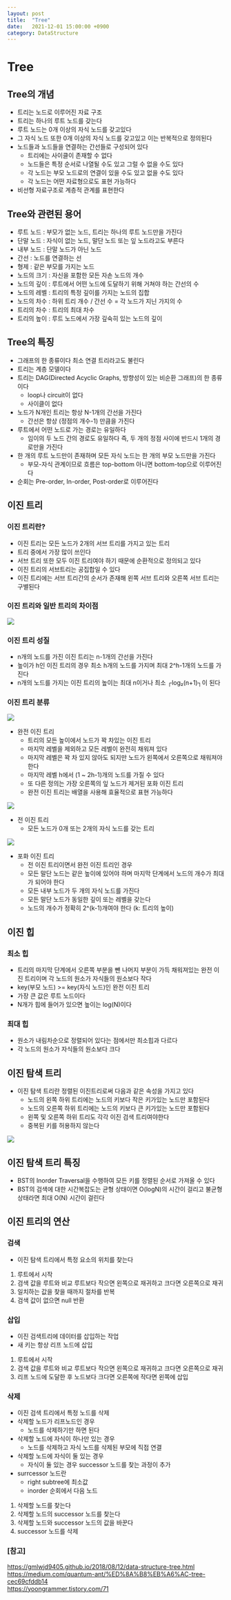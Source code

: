 ```yaml
---
layout: post
title:  "Tree"
date:   2021-12-01 15:00:00 +0900
category: DataStructure
---
```


# Tree

## Tree의 개념

- 트리는 노드로 이루어진 자료 구조
- 트리는 하나의 루트 노드를 갖는다
- 루트 노드는 0개 이상의 자식 노드를 갖고있다
- 그 자식 노드 또한 0개 이상의 자식 노드를 갖고있고 이는 반복적으로 정의된다
- 노드들과 노드들을 연결하는 간선들로 구성되어 있다
  * 트리에는 사이클이 존재할 수 없다
  * 노드들은 특정 순서로 나열될 수도 있고 그럴 수 없을 수도 있다
  * 각 노드는 부모 노드로의 연결이 있을 수도 있고 없을 수도 있다
  * 각 노드는 어떤 자료형으로도 표현 가능하다
- 비선형 자료구조로 계층적 관계를 표현한다

## Tree와 관련된 용어

- 루트 노드 : 부모가 없는 노드, 트리는 하나의 루트 노드만을 가진다
- 단말 노드 : 자식이 없는 노드, 말단 노드 또는 잎 노드라고도 부른다
- 내부 노드 : 단말 노드가 아닌 노드
- 간선 : 노드를 연결하는 선
- 형제 : 같은 부모를 가지는 노드
- 노드의 크기 : 자신을 포함한 모든 자손 노드의 개수
- 노드의 깊이 : 루트에서 어떤 노드에 도달하기 위해 거쳐야 하는 간선의 수
- 노드의 레벨 : 트리의 특정 깊이를 가지는 노드의 집합
- 노드의 차수 : 하위 트리 개수 / 간선 수 = 각 노드가 지닌 가지의 수
- 트리의 차수 : 트리의 최대 차수
- 트리의 높이 : 루트 노드에서 가장 깊숙히 있는 노드의 깊이

## Tree의 특징

- 그래프의 한 종류이다 최소 연결 트리라고도 불린다
- 트리는 계층 모델이다
- 트리는 DAG(Directed Acyclic Graphs, 방향성이 있는 비순환 그래프)의 한 종류이다
  * loop나 circuit이 없다
  * 사이클이 없다
- 노드가 N개인 트리는 항상 N-1개의 간선을 가진다
  * 간선은 항상 (정점의 개수-1) 만큼을 가진다
- 루트에서 어떤 노드로 가는 경로는 유일하다
  * 임이의 두 노드 간의 경로도 유일하다 즉, 두 개의 정점 사이에 반드시 1개의 경로만을 가진다
- 한 개의 루트 노드만이 존재하며 모든 자식 노드는 한 개의 부모 노드만을 가진다
  * 부모-자식 관계이므로 흐름은 top-bottom 아니면 bottom-top으로 이루어진다
- 순회는 Pre-order, In-order, Post-order로 이루어진다

## 이진 트리

### 이진 트리란?

- 이진 트리는 모든 노드가 2개의 서브 트리를 가지고 있는 트리
- 트리 중에서 가장 많이 쓰인다
- 서브 트리 또한 모두 이진 트리여야 하기 때문에 순환적으로 정의되고 있다
- 이진 트리의 서브트리는 공집합일 수 있다
- 이진 트리에는 서브 트리간의 순서가 존재해 왼쪽 서브 트리와 오른쪽 서브 트리는 구별된다

### 이진 트리와 일반 트리의 차이점

<img src="http://snowchori.github.io/assets/img/binary_tree.png">

### 이진 트리 성질

- n개의 노드를 가진 이진 트리는 n-1개의 간선을 가진다
- 높이가 h인 이진 트리의 경우 최소 h개의 노드를 가지며 최대 2^h-1개의 노드를 가진다
- n개의 노드를 가지는 이진 트리의 높이는 최대 n이거나 최소 ┌log₂(n+1)┐이 된다

### 이진 트리 분류

<img src="http://snowchori.github.io/assets/img/complete_binary_tree.png">

- 완전 이진 트리
  * 트리의 모든 높이에서 노드가 꽉 차있는 이진 트리
  * 마지막 레벨을 제외하고 모든 레벨이 완전히 채워져 있다
  * 마지막 레벨은 꽉 차 있지 않아도 되지만 노드가 왼쪽에서 오른쪽으로 채워져야 한다
  * 마지막 레벨 h에서 (1 ~ 2h-1)개의 노드를 가질 수 있다
  * 또 다른 정의는 가장 오른쪽의 잎 노드가 제거된 포화 이진 트리
  * 완전 이진 트리는 배열을 사용해 효율적으로 표현 가능하다

<img src="http://snowchori.github.io/assets/img/full_binary_tree.png">

- 전 이진 트리
  * 모든 노드가 0개 또는 2개의 자식 노드를 갖는 트리

<img src="http://snowchori.github.io/assets/img/perfect_binary_tree.png">

- 포화 이진 트리
  * 전 이진 트리이면서 완전 이진 트리인 경우
  * 모든 말단 노드는 같은 높이에 있어야 하며 마지막 단계에서 노드의 개수가 최대가 되어야 한다
  * 모든 내부 노드가 두 개의 자식 노드를 가진다
  * 모든 말단 노드가 동일한 깊이 또는 레벨을 갖는다
  * 노드의 개수가 정확히 2^(k-1)개여야 한다 (k: 트리의 높이)
    
## 이진 힙

### 최소 힙

- 트리의 마지막 단계에서 오른쪽 부분을 뺀 나머지 부분이 가득 채워져있는 완전 이진 트리이며
  각 노드의 원소가 자식들의 원소보다 작다
- key(부모 노드) >= key(자식 노드)인 완전 이진 트리
- 가장 큰 값은 루트 노드이다
- N개가 힙에 들어가 있으면 높이는 log(N)이다

### 최대 힙

- 원소가 내림차순으로 정렬되어 있다는 점에서만 최소힙과 다르다
- 각 노드의 원소가 자식들의 원소보다 크다

## 이진 탐색 트리

- 이진 탐색 트리란 정렬된 이진트리로써 다음과 같은 속성을 가지고 있다
  * 노드의 왼쪽 하위 트리에는 노드의 키보다 작은 키가있는 노드만 포함된다
  * 노드의 오른쪽 하위 트리에는 노드의 키보다 큰 키가있는 노드만 포함된다
  * 왼쪽 및 오른쪽 하위 트리도 각각 이진 검색 트리여야한다
  * 중복된 키를 허용하지 않는다

<img src="http://snowchori.github.io/assets/img/binary_search_tree.png">

## 이진 탐색 트리 특징

- BST의 Inorder Traversal을 수행하여 모든 키를 정렬된 순서로 가져올 수 있다
- BST의 검색에 대한 시간복잡도는 균형 상태이면 O(logN)의 시간이 걸리고
  불균형 상태라면 최대 O(N) 시간이 걸린다

## 이진 트리의 연산

### 검색

- 이진 탐색 트리에서 특정 요소의 위치를 찾는다

1. 루트에서 시작
2. 검색 값을 루트와 비교 루트보다 작으면 왼쪽으로 재귀하고 크다면 오른쪽으로 재귀
3. 일치하는 값을 찾을 때까지 절차를 반복
4. 검색 값이 없으면 null 반환

### 삽입

- 이진 검색트리에 데이터를 삽입하는 작업
- 새 키는 항상 리프 노드에 삽입

1. 루트에서 시작
2. 검색 값을 루트와 비교 루트보다 작으면 왼쪽으로 재귀하고 크다면 오른쪽으로 재귀
3. 리프 노드에 도달한 후 노드보다 크다면 오른쪽에 작다면 왼쪽에 삽입

### 삭제

- 이진 검색 트리에서 특정 노드를 삭제
- 삭제할 노드가 리프노드인 경우
  * 노드를 삭제하기만 하면 된다
- 삭제할 노드에 자식이 하나만 있는 경우
  * 노드를 삭제하고 자식 노드를 삭제된 부모에 직접 연결
- 삭제할 노드에 자식이 둘 있는 경우
  * 자식이 둘 있는 경우 successor 노드를 찾는 과정이 추가
- surrcessor 노드란
  * right subtree에 최소값
  * inorder 순회에서 다음 노드

1. 삭제할 노드를 찾는다
2. 삭제할 노드의 successor 노드를 찾는다
3. 삭제할 노드와 successor 노드의 값을 바꾼다
4. successor 노드를 삭제

### [참고]
<https://gmlwjd9405.github.io/2018/08/12/data-structure-tree.html> <br>
<https://medium.com/quantum-ant/%ED%8A%B8%EB%A6%AC-tree-cec69cfddb14> <br>
<https://yoongrammer.tistory.com/71>